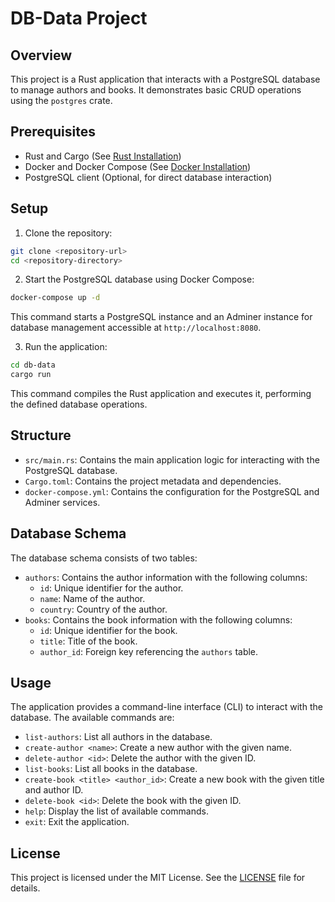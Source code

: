 # DB-Data Project

## Overview

This project is a Rust application that interacts with a PostgreSQL database to manage authors and books. It demonstrates basic CRUD operations using the `postgres` crate.

## Prerequisites

- Rust and Cargo (See [Rust Installation](https://www.rust-lang.org/tools/install))
- Docker and Docker Compose (See [Docker Installation](https://docs.docker.com/get-docker/))
- PostgreSQL client (Optional, for direct database interaction)

## Setup

1. Clone the repository:

```sh
git clone <repository-url>
cd <repository-directory>
```

2. Start the PostgreSQL database using Docker Compose:

```sh
docker-compose up -d
```

This command starts a PostgreSQL instance and an Adminer instance for database management accessible at `http://localhost:8080`.

3. Run the application:

```sh
cd db-data
cargo run
```

This command compiles the Rust application and executes it, performing the defined database operations.

## Structure 

- `src/main.rs`: Contains the main application logic for interacting with the PostgreSQL database.
- `Cargo.toml`: Contains the project metadata and dependencies.
- `docker-compose.yml`: Contains the configuration for the PostgreSQL and Adminer services.

## Database Schema

The database schema consists of two tables: 
- `authors`: Contains the author information with the following columns:
  - `id`: Unique identifier for the author.
  - `name`: Name of the author.
  - `country`: Country of the author.
- `books`: Contains the book information with the following columns:
  - `id`: Unique identifier for the book.
  - `title`: Title of the book.
  - `author_id`: Foreign key referencing the `authors` table.
  

## Usage

The application provides a command-line interface (CLI) to interact with the database. The available commands are:

- `list-authors`: List all authors in the database.
- `create-author <name>`: Create a new author with the given name.
- `delete-author <id>`: Delete the author with the given ID.
- `list-books`: List all books in the database.
- `create-book <title> <author_id>`: Create a new book with the given title and author ID.
- `delete-book <id>`: Delete the book with the given ID.
- `help`: Display the list of available commands.
- `exit`: Exit the application.
  
## License

This project is licensed under the MIT License. See the [LICENSE](LICENSE) file for details.
